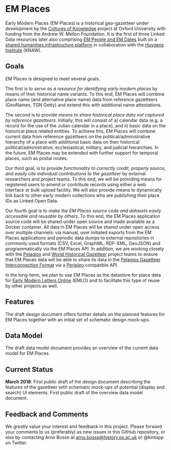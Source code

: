 # EM Places
Early Modern Places (EM Places) is a historical geo-gazetteer under development by the [Cultures of Knowledge](culturesofknowledge.org) project at Oxford University with funding from the Andrew W. Mellon Foundation. It is the first of three Linked Data resources later also comprising [EM People and EM Dates](http://www.culturesofknowledge.org/?p=8455) built on a [shared humanities infrastructure platform](https://github.com/HuygensING/timbuctoo) in collaboration with the [Huygens Institute](https://www.huygens.knaw.nl/?lang=en) (KNAW). 

## Goals
EM Places is designed to meet several goals. 

The first is to _serve as a resource for identifying early modern places_ by means of their historical name variants. To this end, EM Places will combine place name (and alternative place name) data from reference gazetteers (GeoNames, TGN Getty) and extend this with additional name attestations. 

The second is to provide _means to share historical place data not captured by reference gazetteers_. Initially, this will consist of a) calendar data (e.g. a record for the use of the Julian calendar in a place), and ii) basic data on the historical place related entities. To achieve this, EM Places will combine current data from reference gazetteers on the political/administrative hierarchy of a place with additional basic data on their historical political/administrative, ecclesiastical, military, and judicial hierarchies. In the future, EM Places may be extended with further support for temporal places, such as postal routes. 

Our third goal, is to provide _functionality to correctly credit, properly source, and easily cite individual contributions to the gazetteer_ by external researchers and project teams. To this end, we will be providing means for registered users to amend or contribute records using either a web interface or bulk upload facility. We will also provide means to dynamically link back to other early modern collections who are publishing their place IDs as Linked Open Data. 

Our fourth goal is to _make the EM Places source code and datasets easily accessible and reusable by others_. To this end, the EM Places application source code will be shared under open source and made available as a Docker container. All data in EM Places will be shared under open access over multiple channels: via manual, user initiated exports from the EM Places applications and periodic data dumps to external repositories in commonly used formats (CSV, Excel, GraphML, RDF-XML, GeoJSON) and programmatically via the EM Places API. In addition, we are working closely with the [Pelagios](http://commons.pelagios.org) and [World Historical Gazetteer](http://whgazetteer.org) project teams to ensure that EM Places data will be able to share its data in the [Pelagios Gazetteer Interconnection Format](https://github.com/pelagios/pelagios-cookbook/wiki/Pelagios-Gazetteer-Interconnection-Format) via a [Peripleo](https://github.com/pelagios/peripleo) compatible API.

In the long-term, we plan to use EM Places as the datastore for place data for [Early Modern Letters Online](http://emlo.bodleian.ox.ac.uk) (EMLO) and to facilitate this type of reuse by other projects as well. 

## Features
The draft design document offers further details on the planned features for EM Places together with an initial set of schematic design mock-ups. 

## Data Model 
The draft data model document provides an overview of the current data model for EM Places.

## Current Status
**March 2018**: First public draft of the design document describing the features of the gazetteer with schematic mock-ups of potential (display and search) UI elements. First public draft of the overview data model document. 

## Feedback and Comments
We greatly value your interest and feedback in this project. Please forward your comments to us (preferably) as new issues in this GitHub repository, or else by contacting Arno Bosse at arno.bosse@history.ox.ac.uk or @kintopp on Twitter.
